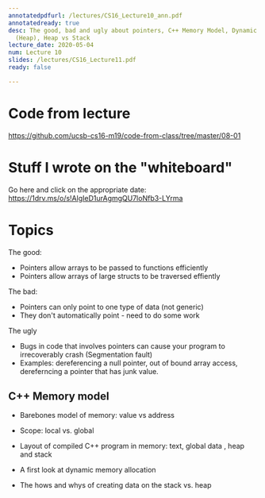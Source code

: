 ```yaml
---
annotatedpdfurl: /lectures/CS16_Lecture10_ann.pdf
annotatedready: true
desc: The good, bad and ugly about pointers, C++ Memory Model, Dynamic memory allocation
  (Heap), Heap vs Stack
lecture_date: 2020-05-04
num: Lecture 10
slides: /lectures/CS16_Lecture11.pdf
ready: false

---
```


# Code from lecture

<https://github.com/ucsb-cs16-m19/code-from-class/tree/master/08-01>

# Stuff I wrote on the "whiteboard"

Go here and click on the appropriate date:
<https://1drv.ms/o/s!AlgIeD1urAgmgQU7loNfb3-LYrma>

# Topics

The good:

* Pointers allow arrays to be passed to functions efficiently
* Pointers allow arrays of large structs to be traversed effiently

The bad:

* Pointers can only point to one type of data (not generic)
* They don't automatically point - need to do some work

The ugly

* Bugs in code that involves pointers can cause your program to irrecoverably crash (Segmentation fault)
* Examples: dereferencing a null pointer, out of bound array access, dereferncing a pointer that has junk value.

## C++ Memory model
* Barebones model of memory: value vs address
* Scope: local vs. global
* Layout of compiled C++ program in memory: text, global data , heap and stack


* A first look at dynamic memory allocation
* The hows and whys of creating data on the stack vs. heap
